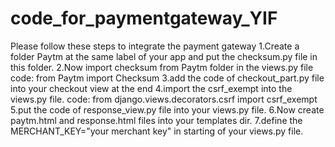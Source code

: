 # code_for_paymentgateway_YIF

Please follow these steps to integrate the payment gateway
1.Create a folder Paytm at the same label of your app and put the checksum.py file in this folder.
2.Now import checksum from Paytm folder in the views.py file
    code: from Paytm import Checksum
3.add the code of checkout_part.py file into your checkout view at the end
4.import the csrf_exempt into the views.py file.
    code: from django.views.decorators.csrf import csrf_exempt
5.put the code of response_view.py file into your views.py file.
6.Now create paytm.html and response.html files into your templates dir.
7.define the MERCHANT_KEY="your merchant key" in starting of your views.py file.
